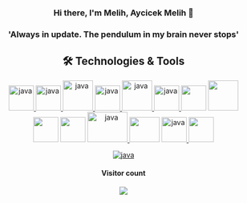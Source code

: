 

<div id="header" align="center" >
 <h3 width="%50">Hi there, I'm Melih, Aycicek Melih 👋 <h3/>
  <h3/>
  <h3> 'Always in update. The pendulum in my brain never stops' <h3/>
</div>


  

  
<h2 align="center"> 🛠 Technologies & Tools </h2>
<div id="header" align="center">
 <a href="https://spring.io/projects/spring-boot" target="_blank"> <img src="https://user-images.githubusercontent.com/61455803/226131164-b27db5d1-9971-405a-a056-997aa15ce856.png" alt="java" width="50" height="50"/> <a/>
<a href="https://tr.reactjs.org/" target="_blank"> <img src="https://user-images.githubusercontent.com/61455803/183992314-d1c7232c-9582-4f3c-a5ea-2a36d2cf14f5.png" alt="java" width="50" height="50"/>  <a/>
       <a href="https://www.oracle.com/java/technologies/downloads/" target="_blank"> <img src="https://user-images.githubusercontent.com/61455803/183992991-76fe28d3-86a0-4878-be67-4345e0c8f0fc.png" alt="java" width="60" />  <a/>
       <a href="https://code.visualstudio.com/download" target="_blank"> <img src="https://user-images.githubusercontent.com/61455803/183993381-2a7389b8-37f8-4fdc-8b98-326a7ee5291d.png" alt="java" width="50" height="50"/>  <a/>
       <a href="https://www.tensorflow.org/install/source" target="_blank"> <img src="https://user-images.githubusercontent.com/61455803/186256256-187bfa59-d09c-4c08-9924-7c58ac32732a.png" alt="java" width="60"/> </a> 
        <a/>
        <a href="https://pypi.org/project/python-build/" target="_blank"> <img src="https://user-images.githubusercontent.com/61455803/184004758-bfaf3d3c-3fae-40f1-a582-00c30f79f08c.png" alt="java" width="50"/> </a> 
      <img src="https://user-images.githubusercontent.com/61455803/184004970-0a133f19-842a-4809-87a8-22cb9a6ce128.png" width="50"/>
      <img src="https://user-images.githubusercontent.com/61455803/186260235-8edbc478-a8c5-4192-bdfa-55bb76133304.png" width="60"/>
    </div>
    <div id="header_1" align="center">
      <img src="https://upload.wikimedia.org/wikipedia/commons/thumb/9/9c/IntelliJ_IDEA_Icon.svg/1200px-IntelliJ_IDEA_Icon.svg.png" width="50"/>
      <img src="https://user-images.githubusercontent.com/61455803/184004364-bc183a1e-b4ab-43f9-a289-daf0c54f3bea.png" width="50"/> 
       <a href="https://sapui5.hana.ondemand.com/" target="_blank"> <img src="https://user-images.githubusercontent.com/61455803/186202930-c1cba45d-6114-4d70-8e70-511e1f2e8839.png" alt="java" width="80" height="60"/> </a> 
      <img src="https://user-images.githubusercontent.com/61455803/184007089-500bb220-6b43-4930-82bb-310db75b8cb6.png" width="60" height="50"/> 
       <a href="https://www.postgresql.org/download/" target="_blank"> <img src="https://user-images.githubusercontent.com/61455803/186257602-6f5ba097-d672-40f7-a3dc-0ce3fa439364.png" alt="java" width="50"/> </a> 
              <img src="https://user-images.githubusercontent.com/61455803/184103039-828980cd-fb16-4a6e-b175-c664d334fabf.png" width="50"/>

</div>





<div id="header" align="center">

<a href="https://github.com/topics/snake-game" target="_blank"> <img src="https://user-images.githubusercontent.com/61455803/183988963-6419249b-842a-4630-9de8-c71102a2ce67.svg" alt="java" /> </a> 


  
  <h4 align="center">Visitor count</h4>
<p align="center"> 
  <img src="https://profile-counter.glitch.me/melihaycicek/count.svg" />
</p>


